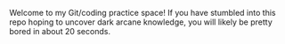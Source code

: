 Welcome to my Git/coding practice space! 
If you have stumbled into this repo hoping to uncover dark arcane knowledge, you will likely be pretty bored in about 20 seconds.